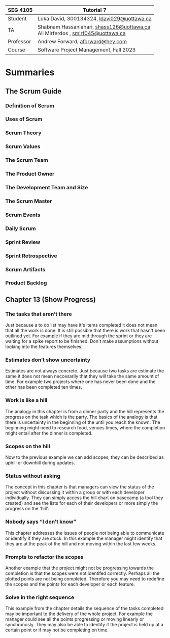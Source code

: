 | SEG 4105  | Tutorial 7                                                                         |
| --------- | ---------------------------------------------------------------------------------- |
| Student   | Luka David, 300134324, ldavi029@uottawa.ca                                         |
| TA        | Shabnam Hassaniahari, shass126@uottawa.ca <br> Ali Mirferdos , smirf045@uottawa.ca |
| Professor | Andrew Forward, aforward@hey.com                                                   |
| Course    | Software Project Management, Fall 2023                                             |

# Summaries

## The Scrum Guide

### Definition of Scrum

### Uses of Scrum

### Scrum Theory

### Scrum Values

### The Scrum Team

### The Product Owner

### The Development Team and Size

### The Scrum Master

### Scrum Events

### Daily Scrum

### Sprint Review

### Sprint Retrospective

### Scrum Artifacts

### Product Backlog

## Chapter 13 (Show Progress)

### The tasks that aren’t there

Just because a to do list may have it's items completed it does not mean that all the work is done. It is still possible that there is work that hasn't been outlined yet. For example if they are mid through the sprint or they are waiting for a spike report to be finished. Don't make assumptions without looking into the features themselves.

### Estimates don’t show uncertainty

Estimates are not always concrete. Just because two tasks are estimate the same it does not mean neccesarily that they will take the same amount of time. For example two projects where one has never been done and the other has been completed ten times.

### Work is like a hill

The analogy in this chapter is from a dinner party and the hill represents the progress on the task which is the party. The basics of the analogy is that there is uncertainty in the beginning of the until you reach the known. The beginning might need to research food, venues times, where the completion might entail after the dinner is completed.

### Scopes on the hill

Now to the previous example we can add scopes, they can be described as uphill or downhill during updates.

### Status without asking

The concept in this chapter is that managers can view the status of the project without discussing it within a group or with each developer individually. They can simply access the hill chart on basecamp (a tool they created) and see the lists for each of their developers or more simply the progress on the 'hill'.

### Nobody says “I don’t know”

This chapter addresses the issues of people not being able to communicate or identify if they are stuck. In this example the manager might identify that they are at the peak of the hill and not moving within the last few weeks.

### Prompts to refactor the scopes

Another example that the project might not be progressing towards the completion is that the scopes were not identifed correctly. Perhaps all the plotted points are not being completed. Therefore you may need to redefine the scopes and the points for each developer or each feature.

### Solve in the right sequence

This example from the chapter details the sequence of the tasks completed may be important to the delivery of the whole project. For example the manager could see all the points progressing or moving linearly or synchronosly. They may also be able to identify if the project is held up at a certain point or if may not be completing on time.
